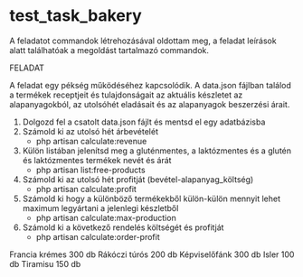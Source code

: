# test_task_bakery

A feladatot commandok létrehozásával oldottam meg, a feladat leírások alatt találhatóak a megoldást tartalmazó commandok.

FELADAT

A feladat egy pékség működéséhez kapcsolódik. A data.json fájlban találod a termékek receptjeit és tulajdonságait az aktuális készletet az alapanyagokból, az utolsóhét eladásait és az alapanyagok beszerzési árait.

1. Dolgozd fel a csatolt data.json fájlt és mentsd el egy adatbázisba
2. Számold ki az utolsó hét árbevételét
   - php artisan calculate:revenue
3. Külön listában jelenítsd meg a gluténmentes, a laktózmentes és a glutén és laktózmentes termékek nevét és árát
   - php artisan list:free-products
4. Számold ki az utolsó hét profitját (bevétel-alapanyag_költség)
   - php artisan calculate:profit
5. Számold ki hogy a különböző termékekből külön-külön mennyit lehet maximum legyártani a jelenlegi készletből
   - php artisan calculate:max-production
6. Számold ki a következő rendelés költségét és profitját
   - php artisan calculate:order-profit

Francia krémes 300 db
Rákóczi túrós 200 db
Képviselőfánk 300 db
Isler 100 db
Tiramisu 150 db
